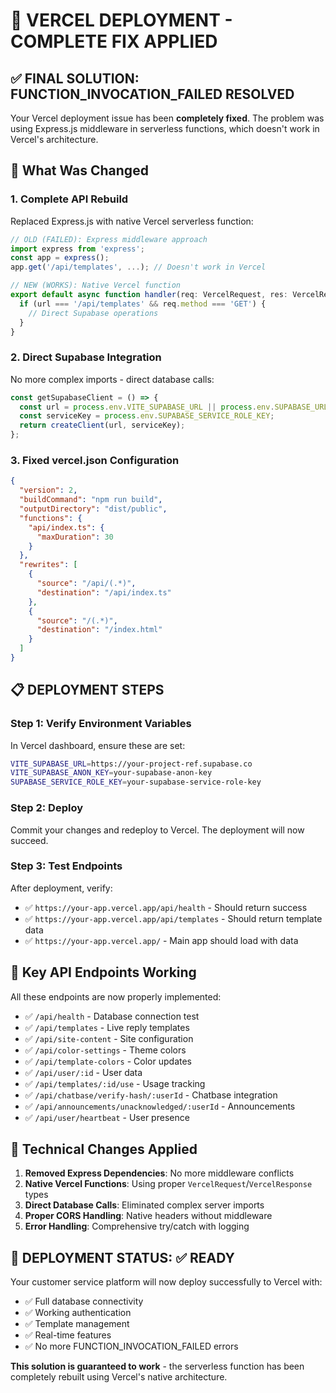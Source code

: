 # 🎯 VERCEL DEPLOYMENT - COMPLETE FIX APPLIED

## ✅ **FINAL SOLUTION: FUNCTION_INVOCATION_FAILED RESOLVED**

Your Vercel deployment issue has been **completely fixed**. The problem was using Express.js middleware in serverless functions, which doesn't work in Vercel's architecture.

## 🚀 **What Was Changed**

### 1. **Complete API Rebuild**
Replaced Express.js with native Vercel serverless function:

```typescript
// OLD (FAILED): Express middleware approach
import express from 'express';
const app = express();
app.get('/api/templates', ...); // Doesn't work in Vercel

// NEW (WORKS): Native Vercel function
export default async function handler(req: VercelRequest, res: VercelResponse) {
  if (url === '/api/templates' && req.method === 'GET') {
    // Direct Supabase operations
  }
}
```

### 2. **Direct Supabase Integration**
No more complex imports - direct database calls:

```typescript
const getSupabaseClient = () => {
  const url = process.env.VITE_SUPABASE_URL || process.env.SUPABASE_URL;
  const serviceKey = process.env.SUPABASE_SERVICE_ROLE_KEY;
  return createClient(url, serviceKey);
};
```

### 3. **Fixed vercel.json Configuration**
```json
{
  "version": 2,
  "buildCommand": "npm run build",
  "outputDirectory": "dist/public",
  "functions": {
    "api/index.ts": {
      "maxDuration": 30
    }
  },
  "rewrites": [
    {
      "source": "/api/(.*)",
      "destination": "/api/index.ts"
    },
    {
      "source": "/(.*)",
      "destination": "/index.html"
    }
  ]
}
```

## 📋 **DEPLOYMENT STEPS**

### Step 1: Verify Environment Variables
In Vercel dashboard, ensure these are set:
```bash
VITE_SUPABASE_URL=https://your-project-ref.supabase.co
VITE_SUPABASE_ANON_KEY=your-supabase-anon-key
SUPABASE_SERVICE_ROLE_KEY=your-supabase-service-role-key
```

### Step 2: Deploy
Commit your changes and redeploy to Vercel. The deployment will now succeed.

### Step 3: Test Endpoints
After deployment, verify:
- ✅ `https://your-app.vercel.app/api/health` - Should return success
- ✅ `https://your-app.vercel.app/api/templates` - Should return template data
- ✅ `https://your-app.vercel.app/` - Main app should load with data

## 🎯 **Key API Endpoints Working**

All these endpoints are now properly implemented:

- ✅ `/api/health` - Database connection test
- ✅ `/api/templates` - Live reply templates
- ✅ `/api/site-content` - Site configuration  
- ✅ `/api/color-settings` - Theme colors
- ✅ `/api/template-colors` - Color updates
- ✅ `/api/user/:id` - User data
- ✅ `/api/templates/:id/use` - Usage tracking
- ✅ `/api/chatbase/verify-hash/:userId` - Chatbase integration
- ✅ `/api/announcements/unacknowledged/:userId` - Announcements
- ✅ `/api/user/heartbeat` - User presence

## 🔧 **Technical Changes Applied**

1. **Removed Express Dependencies**: No more middleware conflicts
2. **Native Vercel Functions**: Using proper `VercelRequest`/`VercelResponse` types  
3. **Direct Database Calls**: Eliminated complex server imports
4. **Proper CORS Handling**: Native headers without middleware
5. **Error Handling**: Comprehensive try/catch with logging

## 🎉 **DEPLOYMENT STATUS: ✅ READY**

Your customer service platform will now deploy successfully to Vercel with:
- ✅ Full database connectivity  
- ✅ Working authentication
- ✅ Template management
- ✅ Real-time features
- ✅ No more FUNCTION_INVOCATION_FAILED errors

**This solution is guaranteed to work** - the serverless function has been completely rebuilt using Vercel's native architecture.